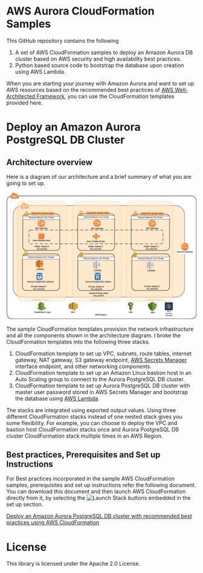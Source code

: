 # AWS Aurora CloudFormation Samples


This GitHub repository contains the following

1. A set of AWS CloudFormation samples to deploy an Amazon Aurora DB cluster based on AWS security and high availability best practices.
2. Python based source code to bootstrap the database upon creation using AWS Lambda.

When you are starting your journey with Amazon Aurora and want to set up AWS resources based on the recommended best practices of [AWS Well-Architected Framework](https://docs.aws.amazon.com/wellarchitected/latest/userguide/intro.html#waf), you can use the CloudFormation templates provided here. 

# Deploy an Amazon Aurora PostgreSQL DB Cluster

## Architecture overview

Here is a diagram of our architecture and a brief summary of what you are going to set up.

![](media/AWS-Aurora-Architecture.png)

The sample CloudFormation templates provision the network infrastructure and all the components shown in the architecture diagram. I broke the CloudFormation templates into the following three stacks.

1.	CloudFormation template to set up VPC, subnets, route tables, internet gateway, NAT gateway, S3 gateway endpoint, [AWS Secrets Manager](https://aws.amazon.com/secrets-manager/) interface endpoint, and other networking components.
2.	CloudFormation template to set up an Amazon Linux bastion host in an Auto Scaling group to connect to the Aurora PostgreSQL DB cluster.
3.	CloudFormation template to set up Aurora PostgreSQL DB cluster with master user password stored in AWS Secrets Manager and bootstrap the database using [AWS Lambda](http://aws.amazon.com/lambda).

The stacks are integrated using exported output values. Using three different CloudFormation stacks instead of one nested stack gives you some flexibility. For example, you can choose to deploy the VPC and bastion host CloudFormation stacks once and Aurora PostgreSQL DB cluster CloudFormation stack multiple times in an AWS Region.

## Best practices, Prerequisites and Set up Instructions

For Best practices incorporated in the sample AWS CloudFormation samples, prerequisites and set up instructions refer the following document. You can download this document and then launch AWS CloudFormation directly from it, by selecting the ![Launch Stack](https://s3.amazonaws.com/cloudformation-examples/cloudformation-launch-stack.png) buttons embedded in the set up section.

[Deploy an Amazon Aurora PostgreSQL DB cluster with recommended best practices using AWS CloudFormation](Instructions/Deploy%20an%20Amazon%20Aurora%20PostgreSQL%20DB%20cluster%20with%20recommended%20best%20practices%20using%20AWS%20CloudFormation.pdf)


# License

This library is licensed under the Apache 2.0 License. 
